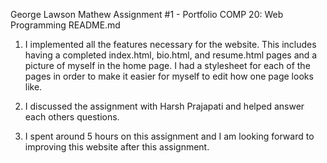 George Lawson Mathew
Assignment #1 - Portfolio
COMP 20: Web Programming 
README.md

1. I implemented all the features necessary for the website. This includes 
   having a completed index.html, bio.html, and resume.html pages and a picture 
   of myself in the home page. I had a stylesheet for each of the pages in order
   to make it easier for myself to edit how one page looks like. 

2. I discussed the assignment with Harsh Prajapati and helped answer each
   others questions. 

3. I spent around 5 hours on this assignment and I am looking forward to 
   improving this website after this assignment. 